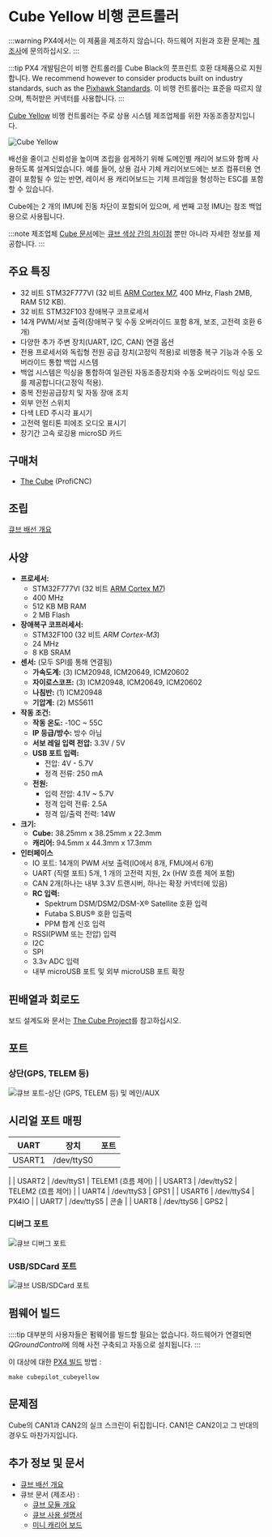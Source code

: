 # Cube Yellow 비행 콘트롤러

:::warning PX4에서는 이 제품을 제조하지 않습니다. 하드웨어 지원과 호환 문제는 [제조사](https://cubepilot.org/#/home)에 문의하십시오.
:::

:::tip PX4 개발팀은이 비행 컨트롤러를 Cube Black의 풋프린트 호환 대체품으로 지원합니다. We recommend however to consider products built on industry standards, such as the [Pixhawk Standards](https://pixhawk.org). 이 비행 컨트롤러는 표준을 따르지 않으며, 특허받은 커넥터를 사용합니다.
:::

[Cube Yellow](http://www.proficnc.com/61-system-kits2) 비행 컨트롤러는 주로 상용 시스템 제조업체를 위한 자동조종장치입니다.

![Cube Yellow](../../assets/flight_controller/cube/yellow/cube_yellow_hero.jpg)

배선을 줄이고 신뢰성을 높이며 조립을 쉽게하기 위해 도메인별 캐리어 보드와 함께 사용하도록 설계되었습니다. 예를 들어, 상용 검사 기체 캐리어보드에는 보조 컴퓨터용 연결이 포함될 수 있는 반면, 레이서 용 캐리어보드는 기체 프레임을 형성하는 ESC를 포함할 수 있습니다.

Cube에는 2 개의 IMU에 진동 차단이 포함되어 있으며, 세 번째 고정 IMU는 참조 백업용으로 사용됩니다.

:::note
제조업체 [Cube 문서](https://docs.cubepilot.org/user-guides/autopilot/the-cube-module-overview)에는 [큐브 색상 간의 차이점](https://docs.cubepilot.org/user-guides/autopilot/the-cube-module-overview#differences-between-cube-colours) 뿐만 아니라 자세한 정보를 제공합니다.
:::


## 주요 특징

* 32 비트 STM32F777VI (32 비트 [ARM Cortex M7](https://en.wikipedia.org/wiki/ARM_Cortex-M#Cortex-M7), 400 MHz, Flash 2MB, RAM 512 KB).
* 32 비트 STM32F103 장애복구 코프로세서 <!-- check -->
* 14개 PWM/서보 출력(장애복구 및 수동 오버라이드 포함 8개, 보조, 고전력 호환 6개)
* 다양한 추가 주변 장치(UART, I2C, CAN) 연결 옵션
* 전용 프로세서와 독립형 전원 공급 장치(고정익 적용)로 비행중 복구 기능과 수동 오버라이드 통합 백업 시스템
* 백업 시스템은 믹싱을 통합하여 일관된 자동조종장치와 수동 오버라이드 믹싱 모드를 제공합니다(고정익 적용).
* 중복 전원공급장치 및 자동 장애 조치
* 외부 안전 스위치
* 다색 LED 주시각 표시기
* 고전력 멀티톤 피에조 오디오 표시기
* 장기간 고속 로깅용 microSD 카드

<span id="stores"></span>
## 구매처

* [The Cube](http://www.proficnc.com/61-system-kits) (ProfiCNC)

## 조립

[큐브 배선 개요](../assembly/quick_start_cube.md)

## 사양

* **프로세서:**
  * STM32F777VI (32 비트 [ARM Cortex M7](https://en.wikipedia.org/wiki/ARM_Cortex-M#Cortex-M7))
  * 400 MHz
  * 512 KB MB RAM
  * 2 MB Flash
* **장애복구 코프러세서:** <!-- inconsistent info on failsafe processor: 32 bit STM32F103 failsafe co-processor http://www.proficnc.com/all-products/191-pixhawk2-suite.html -->
  * STM32F100 (32 비트 *ARM Cortex-M3*)
  * 24 MHz
  * 8 KB SRAM
* **센서:** (모두 SPI를 통해 연결됨)
  * **가속도계:** (3) ICM20948, ICM20649, ICM20602
  * **자이로스코프:** (3) ICM20948, ICM20649, ICM20602
  * **나침반:** (1) ICM20948
  * **기압계:** (2) MS5611
* **작동 조건:**
  * **작동 온도:** -10C ~ 55C
  * **IP 등급/방수:** 방수 아님
  * **서보 레일 입력 전압:** 3.3V / 5V
  * **USB 포트 입력:**
    * 전압: 4V - 5.7V
    * 정격 전류: 250 mA
  * **전원:**
    * 입력 전압: 4.1V ~ 5.7V
    * 정격 입력 전류: 2.5A
    * 정격 입/출력 전력: 14W
* **크기:**
  - **Cube:** 38.25mm x 38.25mm x 22.3mm
  - **캐리어:** 94.5mm x 44.3mm x 17.3mm
* **인터페이스**
  * IO 포트: 14개의 PWM 서보 출력(IO에서 8개, FMU에서 6개)
  * UART (직렬 포트) 5개, 1 개의 고전력 지원, 2x (HW 흐름 제어 포함)
  * CAN 2개(하나는 내부 3.3V 트랜시버, 하나는 확장 커넥터에 있음)
  * **RC 입력:**
    - Spektrum DSM/DSM2/DSM-X® Satellite 호환 입력
    - Futaba S.BUS® 호환 입출력
    - PPM 합계 신호 입력
  * RSSI(PWM 또는 전압) 입력
  * I2C
  * SPI
  * 3.3v ADC 입력
  * 내부 microUSB 포트 및 외부 microUSB 포트 확장

## 핀배열과 회로도

보드 설계도와 문서는 [The Cube Project](https://github.com/proficnc/The-Cube)를 참고하십시오.


## 포트

### 상단(GPS, TELEM 등)

![큐브 포트-상단 (GPS, TELEM 등) 및 메인/AUX](../../assets/flight_controller/cube/cube_ports_top_main.jpg)


## 시리얼 포트 매핑

| UART   | 장치         | 포트                                       |
| ------ | ---------- | ---------------------------------------- |
| USART1 | /dev/ttyS0 | <!-- # IO DEBUG:/dev/ttyS0 -->
|
| USART2 | /dev/ttyS1 | TELEM1 (흐름 제어)                           |
| USART3 | /dev/ttyS2 | TELEM2 (흐름 제어)                           |
| UART4  | /dev/ttyS3 | GPS1                                     |
| USART6 | /dev/ttyS4 | PX4IO                                    |
| UART7  | /dev/ttyS5 | 콘솔                                       |
| UART8  | /dev/ttyS6 | GPS2                                     |
  
<!-- Note: Got ports using https://github.com/PX4/px4_user_guide/pull/672#issuecomment-598198434 -->
<!-- https://github.com/PX4/PX4-Autopilot/blob/master/boards/hex/cube-orange/default.cmake -->
<!-- https://github.com/PX4/PX4-Autopilot/blob/master/boards/hex/cube-orange/nuttx-config/nsh/defconfig#L194-L200 -->


### 디버그 포트

![큐브 디버그 포트](../../assets/flight_controller/cube/cube_ports_debug.jpg)

### USB/SDCard 포트

![큐브 USB/SDCard 포트 ](../../assets/flight_controller/cube/cube_ports_usb_sdcard.jpg)


## 펌웨어 빌드

::::tip 대부분의 사용자들은 펌웨어를 빌드할 필요는 없습니다. 하드웨어가 연결되면 *QGroundControl*에 의해 사전 구축되고 자동으로 설치됩니다.
:::

이 대상에 대한 [PX4 빌드](../dev_setup/building_px4.md) 방법 :
```
make cubepilot_cubeyellow
```

## 문제점

Cube의 CAN1과 CAN2의 실크 스크린이 뒤집힙니다. CAN1은 CAN2이고 그 반대의 경우도 마찬가지입니다.

## 추가 정보 및 문서

- [큐브 배선 개요](../assembly/quick_start_cube.md)
- 큐브 문서 (제조사) :
  - [큐브 모듈 개요](https://docs.cubepilot.org/user-guides/autopilot/the-cube-module-overview)
  - [큐브 사용 설명서](https://docs.cubepilot.org/user-guides/autopilot/the-cube-user-manual)
  - [미니 캐리어 보드](https://docs.cubepilot.org/user-guides/carrier-boards/mini-carrier-board)
